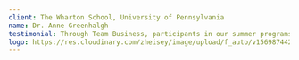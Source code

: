```yaml
---
client: The Wharton School, University of Pennsylvania
name: Dr. Anne Greenhalgh
testimonial: Through Team Business, participants in our summer programs had the opportunity to link theory and practice, learn about business principles and see them play out in real time. The hands-on simulation Team Business runs gives participants subject knowledge and, moreover, the wisdom to turn their knowledge into action.
logo: https://res.cloudinary.com/zheisey/image/upload/f_auto/v1569874423/teambusiness/logo/wharton-logo.png
---
```

